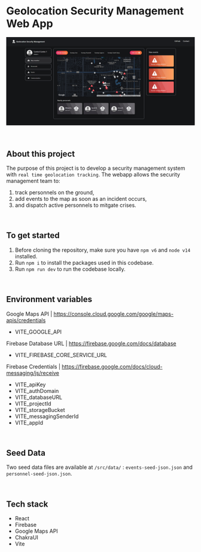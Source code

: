# Geolocation Security Management Web App

![web_app](https://raw.githubusercontent.com/thatjosh/z-public-images/main/webapp_image.png)

<br>

## About this project

The purpose of this project is to develop a security management system with `real time geolocation tracking`. The webapp allows the security management team to:

1. track personnels on the ground,
2. add events to the map as soon as an incident occurs,
3. and dispatch active personnels to mitgate crises.

<br>

## To get started

1. Before cloning the repository, make sure you have `npm v6` and `node v14` installed.
2. Run `npm i` to install the packages used in this codebase.
3. Run `npm run dev` to run the codebase locally.

<br>

## Environment variables

Google Maps API
| https://console.cloud.google.com/google/maps-apis/credentials

- VITE_GOOGLE_API

Firebase Database URL
| https://firebase.google.com/docs/database

- VITE_FIREBASE_CORE_SERVICE_URL

Firebase Credentials | https://firebase.google.com/docs/cloud-messaging/js/receive

- VITE_apiKey
- VITE_authDomain
- VITE_databaseURL
- VITE_projectId
- VITE_storageBucket
- VITE_messagingSenderId
- VITE_appId

<br>

## Seed Data

Two seed data files are available at `/src/data/` : `events-seed-json.json` and `personnel-seed-json.json`.

<br>

## Tech stack

- React
- Firebase
- Google Maps API
- ChakraUI
- Vite
